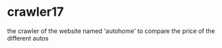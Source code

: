 # crawler17
the crawler of the website named 'autohome' to compare the price of the different autos
